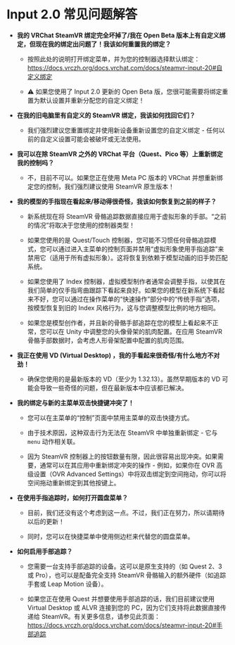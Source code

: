 # Input 2.0 常见问题解答

- **我的 VRChat SteamVR 绑定完全坏掉了/我在 Open Beta 版本上有自定义绑定，但现在我的绑定出问题了！我该如何重置我的绑定？**

    - 按照此处的说明打开绑定菜单，并为您的控制器选择默认绑定： https://docs.vrczh.org/docs.vrchat.com/docs/steamvr-input-20#自定义绑定

    - ⚠️ 如果您使用了 Input 2.0 更新的 Open Beta 版，您很可能需要将绑定重置为默认设置并重新分配您的自定义绑定！

- **在我的旧电脑里有自定义的 SteamVR 绑定，我该如何找回它们？**

    - 我们强烈建议您重置绑定并使用新设备重新设置您的自定义绑定 - 任何以前的自定义设置可能会被破坏或无法使用。

- **我可以在除 SteamVR 之外的 VRChat 平台（Quest、Pico 等）上重新绑定我的控制吗？**

    - 不，目前不可以。如果您正在使用 Meta PC 版本的 VRChat 并想重新绑定您的控制，我们强烈建议使用 SteamVR 原生版本！

- **我的模型的手指现在看起来/移动得很奇怪，我该如何恢复到之前的样子？**

    - 新系统现在将 SteamVR 骨骼追踪数据直接应用于虚拟形象的手部。“之前的情况”将取决于您使用的控制器类型！

    - 如果您使用的是 Quest/Touch 控制器，您可能不习惯任何骨骼追踪模式，您可以通过进入主菜单的控制页面并禁用“虚拟形象使用手指追踪”来禁用它（适用于所有虚拟形象）。这将恢复到依赖于模型动画的旧手势匹配系统。

    - 如果您使用了 Index 控制器，虚拟模型制作者通常会调整手指，以使其在我们简单的仅手指弯曲跟踪下看起来良好。如果您的模型在新系统下看起来不好，您可以通过在操作菜单的“快速操作”部分中的“传统手指”选项，按模型恢复到旧的 Index 风格行为，这与您调整模型比例的地方相同。

    - 如果您是模型创作者，并且新的骨骼手部追踪在您的模型上看起来不正常，您可以在 Unity 中调整您的头像骨架的肌肉配置。在应用 SteamVR 骨骼手部数据时，会考虑人形骨架配置中配置的肌肉范围。

- **我正在使用 VD (Virtual Desktop) ，我的手看起来很奇怪/有什么地方不对劲！**

    - 确保您使用的是最新版本的 VD（至少为 1.32.13）。虽然早期版本的 VD 可能会导致一些奇怪的问题，但在最新版本中应该都已解决。

- **我的绑定与新的主菜单双击快捷键冲突了！**

    - 您可以在主菜单的“控制”页面中禁用主菜单的双击快捷方式。

    - 由于技术原因，这种双击行为无法在 SteamVR 中单独重新绑定 - 它与`menu` 动作相关联。

    - 因为 SteamVR 控制器上的按钮数量有限，因此很容易出现冲突。如果需要，通常可以在其应用中重新绑定冲突的操作 - 例如，如果你在 OVR 高级设置（OVR Advanced Settings）中将双击绑定到空间拖动，你可以将空间拖动重新绑定到其他按键上。

- **在使用手指追踪时，如何打开圆盘菜单？**

    - 目前，我们还没有这个考虑到这一点。不过，我们正在努力，所以请期待以后的更新！

    - 同时，您可以在快捷菜单中使用侧边栏来代替您的圆盘菜单。

- **如何启用手部追踪？**

    - 您需要一台支持手部追踪的设备。这可以是原生支持的（如 Quest 2、3 或 Pro），也可以是配备完全支持 SteamVR 骨骼输入的额外硬件（如追踪手套或 Leap Motion 设备）。

    - 如果您正在使用 Quest 并想要使用手部追踪的话，我们目前建议使用 Virtual Desktop 或 ALVR 连接到您的 PC，因为它们支持将此数据直接传递给 SteamVR。有关更多信息，请参见此页面：https://docs.vrczh.org/docs.vrchat.com/docs/steamvr-input-20#手部追踪